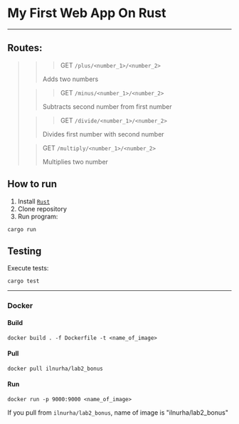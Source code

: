 # My First Web App On Rust

--- 

## Routes:

> > > GET `/plus/<number_1>/<number_2>`
>>
>> Adds two numbers
>
>> > GET `/minus/<number_1>/<number_2>`
>>
>> Subtracts second number from first number
>
>> > GET `/divide/<number_1>/<number_2>`
>>
>> Divides first number with second number
>
>> GET `/multiply/<number_1>/<number_2>`
>>
>> Multiplies two number

## How to run

1. Install [`Rust`](https://www.rust-lang.org/)
2. Clone repository
3. Run program:

```shell
cargo run
```

## Testing

Execute tests:

```shell
cargo test
```

---

### Docker

#### Build

```shell
docker build . -f Dockerfile -t <name_of_image>
```

#### Pull

```shell
docker pull ilnurha/lab2_bonus
```

#### Run

```shell
docker run -p 9000:9000 <name_of_image>
```

If you pull from `ilnurha/lab2_bonus`, name of image is "ilnurha/lab2_bonus"
